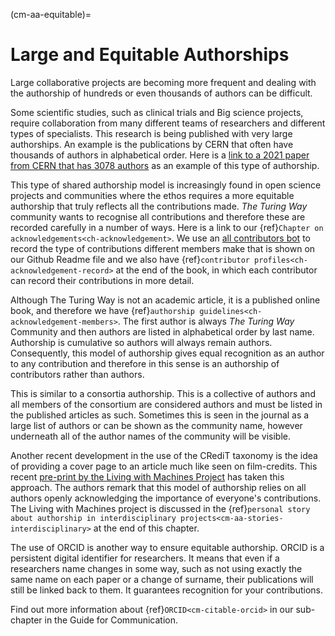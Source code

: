 (cm-aa-equitable)=
# Large and Equitable Authorships

Large collaborative projects are becoming more frequent and dealing with the authorship of hundreds or even thousands of authors can be difficult.

Some scientific studies, such as clinical trials and Big science projects, require collaboration from many different teams of researchers and different types of specialists. This research is being published with very large authorships. An example is the publications by CERN that often have thousands of authors in alphabetical order. Here is a [link to a 2021 paper from CERN that has 3078 authors](http://cds.cern.ch/record/2753518#) as an example of this type of authorship.

This type of shared authorship model is increasingly found in open science projects and communities where the ethos requires a more equitable authorship that truly reflects all the contributions made. *The Turing Way* community wants to recognise all contributions and therefore these are recorded carefully in a number of ways. Here is a link to our {ref}`Chapter on acknowledgements<ch-acknowledgement>`. We use an [all contributors bot](https://allcontributors.org/) to record the type of contributions different members make that is shown on our Github Readme file and we also have {ref}`contributor profiles<ch-acknowledgement-record>` at the end of the book, in which each contributor can record their contributions in more detail.

Although The Turing Way is not an academic article, it is a published online book, and therefore we have {ref}`authorship guidelines<ch-acknowledgement-members>`. The first author is always *The Turing Way* Community and then authors are listed in alphabetical order by last name. Authorship is cumulative so authors will always remain authors. Consequently, this model of authorship gives equal recognition as an author to any contribution and therefore in this sense is an authorship of contributors rather than authors.

This is similar to a consortia authorship. This is a collective of authors and all members of the consortium are considered authors and must be listed in the published articles as such. Sometimes this is seen in the journal as a large list of authors or can be shown as the community name, however underneath all of the author names of the community will be visible.

Another recent development in the use of the CRediT taxonomy is the idea of providing a cover page to an article much like seen on film-credits. This recent [pre-print by the Living with Machines Project](https://livingwithmachines.ac.uk/highlighting-authors-contributions-and-interdisciplinary-collaborations-in-living-with-machines/) has taken this approach. The authors remark that this model of authorship relies on all authors openly acknowledging the importance of everyone's contributions. The Living with Machines project is discussed in the {ref}`personal story about authorship in interdisciplinary projects<cm-aa-stories-interdisciplinary>` at the end of this chapter.

The use of ORCID is another way to ensure equitable authorship. ORCID is a persistent digital identifier for researchers. It means that even if a researchers name changes in some way, such as not using exactly the same name on each paper or a change of surname, their publications will still be linked back to them. It guarantees recognition for your contributions.

Find out more information about {ref}`ORCID<cm-citable-orcid>` in our sub-chapter in the Guide for Communication. 

